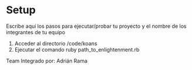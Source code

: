 # Setup

Escribe aquí los pasos para ejecutar/probar tu proyecto y el nombre de los integrantes de tu equipo

1. Acceder al directorio /code/koans
2. Ejecutar el comando ruby path_to_enlightenment.rb

Team Integrado por:
Adrián Rama